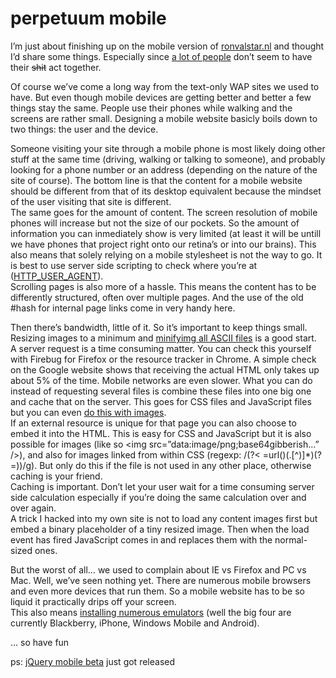 <!--
  id: 657
  date: 2010-10-22T13:07:44
  modified: 2010-10-22T13:07:44
  slug: perpetuum-mobile
  type: post
  excerpt: <p>I&#8217;m just about finishing up on the mobile version of ronvalstar.nl and thought I&#8217;d share some things. Especially since a lot of people don&#8217;t seem to have their shit act together.</p>
  categories: code, CSS, HTML, JavaScript, mobile, backend, XML
  tags: CSS, HTML, PC, Windows mobile
  inCv: 
  inPortfolio: 
  dateFrom: 
  dateTo: 
-->

# perpetuum mobile

<p>I&#8217;m just about finishing up on the mobile version of <a href="/">ronvalstar.nl</a> and thought I&#8217;d share some things. Especially since <a href="http://www.narrowdesign.com/future/">a lot of people</a> don&#8217;t seem to have their <del>shit</del> act together.</p>
<p><!--more--><!--img src="wp-content/uploads/img/blog/qrsRonvalstar.png" /--></p>
<p>Of course we&#8217;ve come a long way from the text-only WAP sites we used to have. But even though mobile devices are getting better and better a few things stay the same. People use their phones while walking and the screens are rather small. Designing a mobile website basicly boils down to two things: the user and the device.</p>
<p>Someone visiting your site through a mobile phone is most likely doing other stuff at the same time (driving, walking or talking to someone), and probably looking for a phone number or an address (depending on the nature of the site of course). The bottom line is that the content for a mobile website should be different from that of its desktop equivalent because the mindset of the user visiting that site is different.<br />
The same goes for the amount of content. The screen resolution of mobile phones will increase but not the size of our pockets. So the amount of information you can inmediately show is very limited (at least it will be untill we have phones that project right onto our retina&#8217;s or into our brains). This also means that solely relying on a mobile stylesheet is not the way to go. It is best to use server side scripting to check where you&#8217;re at (<a href="http://www.google.com/search?q=HTTP_USER_AGENT" rel="external">HTTP_USER_AGENT</a>).<br />
Scrolling pages is also more of a hassle. This means the content has to be differently structured, often over multiple pages. And the use of the old #hash for internal page links come in very handy here.</p>
<p>Then there&#8217;s bandwidth, little of it. So it&#8217;s important to keep things small. Resizing images to a minimum and <a href="http://en.wikipedia.org/wiki/Minify" rel="external">minifyimg all ASCII files</a> is a good start.<br />
A server request is a time consuming matter. You can check this yourself with Firebug for Firefox or the resource tracker in Chrome. A simple check on the Google website shows that receiving the actual HTML only takes up about 5% of the time. Mobile networks are even slower. What you can do instead of requesting several files is combine these files into one big one and cache that on the server. This goes for CSS files and JavaScript files but you can even <a href="http://www.alistapart.com/articles/sprites" rel="external">do this with images</a>.<br />
If an external resource is unique for that page you can also choose to embed it into the HTML. This is easy for CSS and JavaScript but it is also possible for images (like so &lt;img src=&#8221;data:image/png;base64gibberish&#8230;&#8221; /&gt;), and also for images linked from within CSS (regexp: /(?< =url()(.[^)]*)(?=))/g). But only do this if the file is not used in any other place, otherwise caching is your friend.<br />
Caching is important. Don&#8217;t let your user wait for a time consuming server side calculation especially if you&#8217;re doing the same calculation over and over again.<br />
A trick I hacked into my own site is not to load any content images first but embed a binary placeholder of a tiny resized image. Then when the load event has fired JavaScript comes in and replaces them with the normal-sized ones.</p>
<p>But the worst of all&#8230; we used to complain about IE vs Firefox and PC vs Mac. Well, we&#8217;ve seen nothing yet. There are numerous mobile browsers and even more devices that run them. So a mobile website has to be so liquid it practically drips off your screen.<br />
This also means <a href="http://blogs.walkerart.org/newmedia/2010/04/23/setting-up-smartphone-emulators-for-testing-mobile-websites/" rel="external">installing numerous emulators</a> (well the big four are currently Blackberry, iPhone, Windows Mobile and Android).</p>
<p>&#8230; so have fun</p>
<p>ps: <a href="http://jquerymobile.com/2010/10/jquery-mobile-alpha-1-released/">jQuery mobile beta</a> just got released</p>